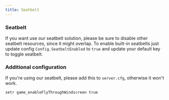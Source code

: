 ```yaml
---
title: Seatbelt
---
```


### Seatbelt
If you want use our seatbelt solution, please be sure to disable other seatbelt resources, since it might overlap.
To enable built-in seatbelts just update config `Config.SeatbeltEnabled` to `true` and update your default key to toggle seatbelt.

### Additional configuration
If you're using our seatbelt, please add this to `server.cfg`, otherwise it won't work.

```
setr game_enableFlyThroughWindscreen true
```
